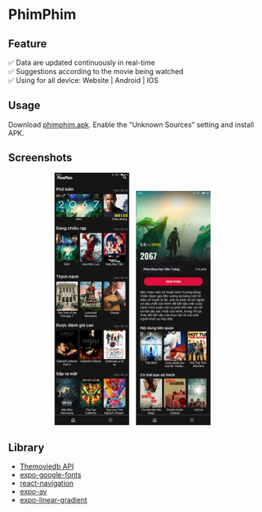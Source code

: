 # PhimPhim

## Feature
✅ Data are updated continuously in real-time  
✅ Suggestions according to the movie being watched   
✅ Using for all device: Website | Android | IOS  

## Usage
Download [phimphim.apk](https://drive.google.com/u/0/uc?export=download&confirm=Do-r&id=1XUg0M0YdbHPgB5G9rUu-_Y_Art7MfIao). Enable the “Unknown Sources” setting and install APK.

## Screenshots
<p float="left" align="center">
  <img alt="Updates page" src="screenshot/home.png" width="30%" hspace="5" />
  <img alt="Search page" src="screenshot/detail.png" width="30%" hspace="5" />
</p>

## Library
+ [Themoviedb API](api.themoviedb.org)
+ [expo-google-fonts](https://github.com/expo/google-fonts)
+ [react-navigation](https://reactnavigation.org/)
+ [expo-av](https://docs.expo.io/versions/latest/sdk/av/)
+ [expo-linear-gradient](https://docs.expo.io/versions/latest/sdk/linear-gradient/)
